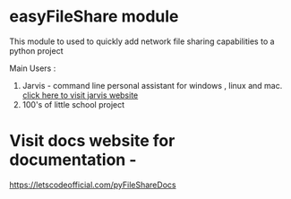 # easyFileShare module

This module to used to quickly add network file sharing capabilities to a python project

Main Users : 
1. Jarvis - command line personal assistant for windows , linux and mac. [click here to visit jarvis website](https://harshnative.github.io/JarvisWebsite)
2. 100's of little school project


# Visit docs website for documentation - 
https://letscodeofficial.com/pyFileShareDocs